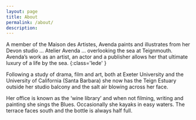 ```yaml
---
layout: page
title: About
permalink: /about/
description:
---
```


A member of the Maison des Artistes, Avenda paints and illustrates from her Devon studio ... Atelier Avenda ... overlooking the sea at Teignmouth.
Avenda’s work as an artist, an actor and a publisher allows her that ultimate luxury of a life by the sea.
{:class='lede' }

Following a study of drama, film and art,
both at Exeter University and the University of California (Santa Barbara) she now has the Teign Estuary outside her studio balcony and the salt air blowing across her face.

Her office is known as the ‘wine library’ and when not filming, writing and painting she sings the Blues. Occasionally she kayaks in easy waters.
The terrace faces south and the bottle is always half full.

